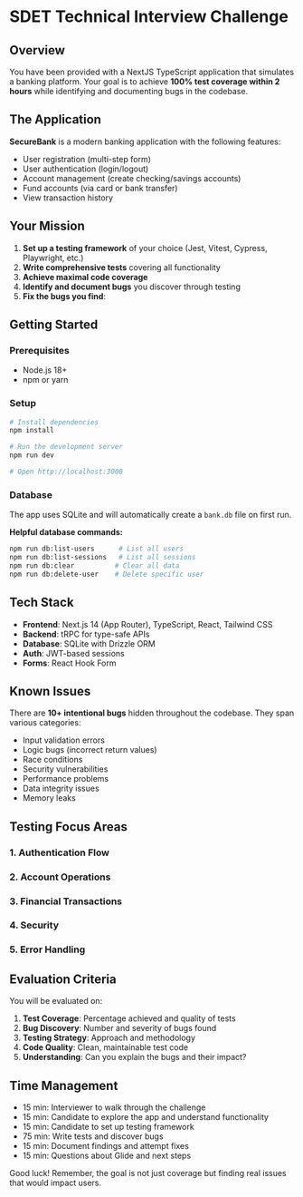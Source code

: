 # SDET Technical Interview Challenge

## Overview

You have been provided with a NextJS TypeScript application that simulates a banking platform. Your goal is to achieve **100% test coverage within 2 hours** while identifying and documenting bugs in the codebase.

## The Application

**SecureBank** is a modern banking application with the following features:

- User registration (multi-step form)
- User authentication (login/logout)
- Account management (create checking/savings accounts)
- Fund accounts (via card or bank transfer)
- View transaction history

## Your Mission

1. **Set up a testing framework** of your choice (Jest, Vitest, Cypress, Playwright, etc.)
2. **Write comprehensive tests** covering all functionality
3. **Achieve maximal code coverage**
4. **Identify and document bugs** you discover through testing
5. **Fix the bugs you find**:

## Getting Started

### Prerequisites

- Node.js 18+
- npm or yarn

### Setup

```bash
# Install dependencies
npm install

# Run the development server
npm run dev

# Open http://localhost:3000
```

### Database

The app uses SQLite and will automatically create a `bank.db` file on first run.

**Helpful database commands:**

```bash
npm run db:list-users      # List all users
npm run db:list-sessions   # List all sessions
npm run db:clear          # Clear all data
npm run db:delete-user    # Delete specific user
```

## Tech Stack

- **Frontend**: Next.js 14 (App Router), TypeScript, React, Tailwind CSS
- **Backend**: tRPC for type-safe APIs
- **Database**: SQLite with Drizzle ORM
- **Auth**: JWT-based sessions
- **Forms**: React Hook Form

## Known Issues

There are **10+ intentional bugs** hidden throughout the codebase. They span various categories:

- Input validation errors
- Logic bugs (incorrect return values)
- Race conditions
- Security vulnerabilities
- Performance problems
- Data integrity issues
- Memory leaks

## Testing Focus Areas

### 1. Authentication Flow

### 2. Account Operations

### 3. Financial Transactions

### 4. Security

### 5. Error Handling

## Evaluation Criteria

You will be evaluated on:

1. **Test Coverage**: Percentage achieved and quality of tests
2. **Bug Discovery**: Number and severity of bugs found
3. **Testing Strategy**: Approach and methodology
4. **Code Quality**: Clean, maintainable test code
5. **Understanding**: Can you explain the bugs and their impact?

## Time Management

- 15 min: Interviewer to walk through the challenge
- 15 min: Candidate to explore the app and understand functionality
- 15 min: Candidate to set up testing framework
- 75 min: Write tests and discover bugs
- 15 min: Document findings and attempt fixes
- 15 min: Questions about Glide and next steps

Good luck! Remember, the goal is not just coverage but finding real issues that would impact users.

